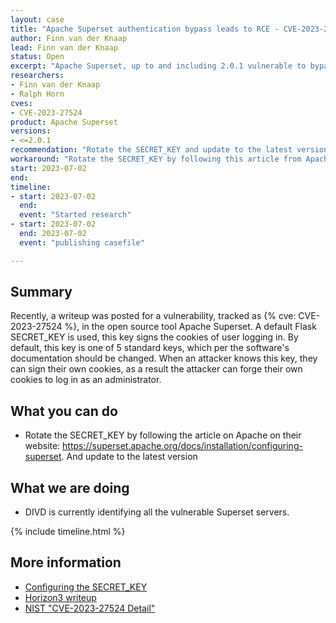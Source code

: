 ```yaml
---
layout: case
title: "Apache Superset authentication bypass leads to RCE - CVE-2023-27524"
author: Finn van der Knaap
lead: Finn van der Knaap
status: Open
excerpt: "Apache Superset, up to and including 2.0.1 vulnerable to bypass that can lead to an RCE."
researchers:
- Finn van der Knaap
- Ralph Horn
cves:
- CVE-2023-27524
product: Apache Superset
versions: 
- <=2.0.1
recommendation: "Rotate the SECRET_KEY and update to the latest version"
workaround: "Rotate the SECRET_KEY by following this article from Apache: [Configuring the SECRET_KEY](https://superset.apache.org/docs/installation/configuring-superset)"
start: 2023-07-02
end: 
timeline:
- start: 2023-07-02
  end: 
  event: "Started research"
- start: 2023-07-02
  end: 2023-07-02
  event: "publishing casefile"

---
```


## Summary

Recently, a writeup was posted for a vulnerability, tracked as {% cve: CVE-2023-27524 %}, in the open source tool Apache Superset. A default Flask SECRET_KEY is used, this key signs the cookies of user logging in. By default, this key is one of 5 standard keys, which per the software's documentation should be changed. When an attacker knows this key, they can sign their own cookies, as a result the attacker can forge their own cookies to log in as an administrator.



## What you can do

* Rotate the SECRET_KEY by following the article on Apache on their website: https://superset.apache.org/docs/installation/configuring-superset. And update to the latest version

## What we are doing

* DIVD is currently identifying all the vulnerable Superset servers.

{% include timeline.html %}

## More information

* [Configuring the SECRET_KEY](https://superset.apache.org/docs/installation/configuring-superset)
* [Horizon3 writeup](https://www.horizon3.ai/cve-2023-27524-insecure-default-configuration-in-apache-superset-leads-to-remote-code-execution/)
* [NIST "CVE-2023-27524 Detail"](https://nvd.nist.gov/vuln/detail/CVE-2023-27524)
